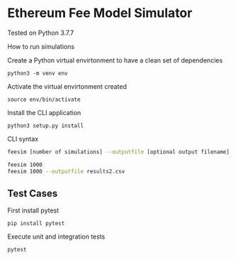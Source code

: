 # Ethereum Fee Model Simulator

Tested on Python 3.7.7

How to run simulations

Create a Python virtual envirtonment to have a clean set of dependencies
```
python3 -m venv env
```

Activate the virtual envirtonment created
```
source env/bin/activate
```

Install the CLI application
```
python3 setup.py install
```


CLI syntax
```bash
feesim [number of simulations] --outputfile [optional output filename] 
```

```bash
feesim 1000
feesim 1000 --outputfile results2.csv
```


## Test Cases
First install pytest
```
pip install pytest
```

Execute unit and integration tests
```
pytest
```
